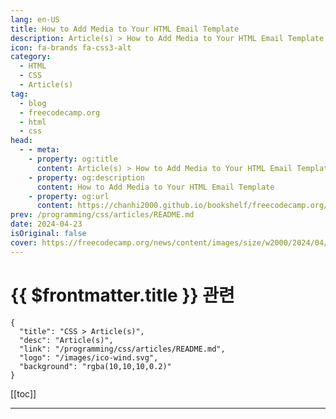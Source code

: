 ```yaml
---
lang: en-US
title: How to Add Media to Your HTML Email Template
description: Article(s) > How to Add Media to Your HTML Email Template
icon: fa-brands fa-css3-alt
category: 
  - HTML
  - CSS
  - Article(s)
tag: 
  - blog
  - freecodecamp.org
  - html
  - css
head:
  - - meta:
    - property: og:title
      content: Article(s) > How to Add Media to Your HTML Email Template
    - property: og:description
      content: How to Add Media to Your HTML Email Template
    - property: og:url
      content: https://chanhi2000.github.io/bookshelf/freecodecamp.org/how-to-add-media-to-your-html-email-template.html
prev: /programming/css/articles/README.md
date: 2024-04-23
isOriginal: false
cover: https://freecodecamp.org/news/content/images/size/w2000/2024/04/Add-Media-to-Your-HTML-Email-Template.png
---
```


# {{ $frontmatter.title }} 관련

```component VPCard
{
  "title": "CSS > Article(s)",
  "desc": "Article(s)",
  "link": "/programming/css/articles/README.md",
  "logo": "/images/ico-wind.svg",
  "background": "rgba(10,10,10,0.2)"
}
```

[[toc]]

---

<SiteInfo
  name="How to Add Media to Your HTML Email Template"
  desc="In my previous article, we explored the fundamentals of designing and coding a simple HTML email template that adapts beautifully across different devices and email clients. I got a couple of questions about adding media to the HTML email template..."
  url="https://freecodecamp.org/news/how-to-add-media-to-your-html-email-template/"
  logo="https://cdn.freecodecamp.org/universal/favicons/favicon.ico"
  preview="https://freecodecamp.org/news/content/images/size/w2000/2024/04/Add-Media-to-Your-HTML-Email-Template.png"/>

<!-- TODO: 작성 -->

